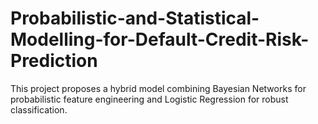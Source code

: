 # Probabilistic-and-Statistical-Modelling-for-Default-Credit-Risk-Prediction
This project proposes a hybrid model combining Bayesian Networks for probabilistic feature engineering and Logistic Regression for robust classification.

